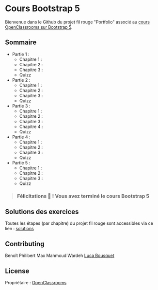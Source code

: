# Cours Bootstrap 5

Bienvenue dans le Github du projet fil rouge "Portfolio" associé au [cours OpenClassrooms sur Bootstrap 5](https://openclassrooms.com/fr/courses/6391096-creez-des-sites-web-responsive-avec-bootstrap-4).

## Sommaire

- Partie 1 :
  - Chapitre 1 : 
  - Chapitre 2 :
  - Chapitre 3 :
  - Quizz
- Partie 2 :
  - Chapitre 1 : 
  - Chapitre 2 :
  - Chapitre 3 :
  - Quizz
- Partie 3 :
  - Chapitre 1 : 
  - Chapitre 2 :
  - Chapitre 3 :
  - Chapitre 4 :
  - Quizz
- Partie 4 :
  - Chapitre 1 : 
  - Chapitre 2 :
  - Chapitre 3 :
  - Quizz
- Partie 5 :
  - Chapitre 1 : 
  - Chapitre 2 :
  - Chapitre 3 :
  - Quizz

> ### Félicitations 🎉 ! Vous avez terminé le cours Bootstrap 5

## Solutions des exercices

Toutes les étapes (par chapitre) du projet fil rouge sont accessibles via ce lien : [solutions](https://lukadabra.github.io/Cours-Bootstrap-5.0/index.html)

## Contributing

Benoît Philibert
Max Mahmoud Wardeh
[Luca Bousquet](https://www.linkedin.com/in/lucabousquet/)


## License

Propriétaire : [OpenClassrooms](https://openclassrooms.com/fr/)